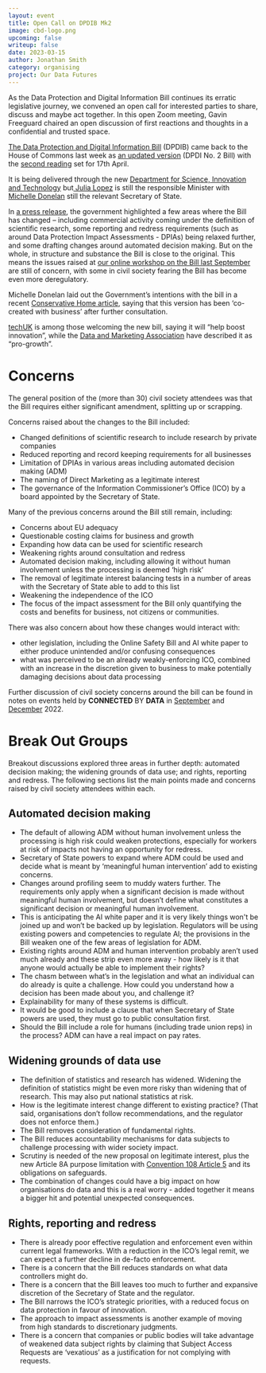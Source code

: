 ```yaml
---
layout: event
title: Open Call on DPDIB Mk2
image: cbd-logo.png
upcoming: false
writeup: false
date: 2023-03-15
author: Jonathan Smith
category: organising
project: Our Data Futures
---
```


As the Data Protection and Digital Information Bill continues its erratic legislative journey, we convened an open call for interested parties to share, discuss and maybe act together. In this open Zoom meeting, Gavin Freeguard chaired an open discussion of first reactions and thoughts in a confidential and trusted space.

<!--more-->

[The Data Protection and Digital Information Bill](https://commonslibrary.parliament.uk/research-briefings/cbp-9746/) (DPDIB) came back to the House of Commons last week as [an updated version](https://bills.parliament.uk/bills/3430) (DPDI No. 2 Bill) with the [second reading](https://bills.parliament.uk/bills/3430/stages/17492) set for 17th April.

It is being delivered through the new [Department for Science, Innovation and Technology](https://www.gov.uk/government/organisations/department-for-science-innovation-and-technology) but[ Julia Lopez](https://www.gov.uk/government/people/julia-lopez) is still the responsible Minister with [Michelle Donelan](https://www.gov.uk/government/people/michelle-donelan) still the relevant Secretary of State.

In [a press release](https://www.gov.uk/government/news/british-businesses-to-save-billions-under-new-uk-version-of-gdpr), the government highlighted a few areas where the Bill has changed – including commercial activity coming under the definition of scientific research, some reporting and redress requirements (such as around Data Protection Impact Assessments - DPIAs) being relaxed further, and some drafting changes around automated decision making. But on the whole, in structure and substance the Bill is close to the original. This means the issues raised at  [our online workshop on the Bill last September](https://connectedbydata.org/events/2022-09-29-data-protection-digital-information-bill-civil-society-event) are still of concern, with some in civil society fearing the Bill has become even more deregulatory. 

Michelle Donelan laid out the Government’s intentions with the bill in a recent [Conservative Home article](https://conservativehome.com/2023/03/08/michelle-donelan-today-we-announce-data-protection-reforms-and-seize-a-major-brexit-opportunity/), saying that this version has been ‘co-created with business’ after further consultation.

[techUK](https://www.techuk.org/resource/the-government-s-revised-data-bill-will-help-to-boost-innovation-while-upholding-privacy-rights-and-eu-adequacy.html) is among those welcoming the new bill, saying it will “help boost innovation”, while the [Data and Marketing Association](https://dma.org.uk/article/dma-welcomes-the-new-pro-growth-dpdi-data-privacy-reforms) have described it as “pro-growth”.


# Concerns

The general position of the (more than 30) civil society attendees was that the Bill requires either significant amendment, splitting up or scrapping.

Concerns raised about the changes to the Bill included: 

* Changed definitions of scientific research to include research by private companies
* Reduced reporting and record keeping requirements for all businesses
* Limitation of DPIAs in various areas including automated decision making (ADM)
* The naming of Direct Marketing as a legitimate interest
* The governance of the Information Commissioner’s Office (ICO) by a board appointed by the Secretary of State.

Many of the previous concerns around the Bill still remain, including:

* Concerns about EU adequacy
* Questionable costing claims for business and growth 
* Expanding how data can be used for scientific research
* Weakening rights around consultation and redress
* Automated decision making, including allowing it without human involvement unless the processing is deemed ‘high risk’
* The removal of legitimate interest balancing tests in a number of areas with the Secretary of State able to add to this list
* Weakening the independence of the ICO
* The focus of the impact assessment for the Bill only quantifying the costs and benefits for business, not citizens or communities.

There was also concern about how these changes would interact with:

* other legislation, including the Online Safety Bill and AI white paper to either produce unintended and/or confusing consequences
* what was perceived to be an already weakly-enforcing ICO, combined with an increase in the discretion given to business to make potentially damaging decisions about data processing

Further discussion of civil society concerns around the bill can be found in notes on events held by **CONNECTED** BY **DATA** in [September](https://connectedbydata.org/events/2022-09-29-data-protection-digital-information-bill-civil-society-event) and [December](https://connectedbydata.org/events/2022-12-05-data-protection-digital-information-bill-parliamentary-event) 2022.


# Break Out Groups

Breakout discussions explored three areas in further depth: automated decision making; the widening grounds of data use; and rights, reporting and redress. The following sections list the main points made and concerns raised by civil society attendees within each.

## Automated decision making

* The default of allowing ADM without human involvement unless the processing is high risk could weaken protections, especially for workers at risk of impacts not having an opportunity for redress. 
* Secretary of State powers to expand where ADM could be used and decide what is meant by ‘meaningful human intervention’ add to existing concerns. 
* Changes around profiling seem to muddy waters further. The requirements only apply when a significant decision is made without meaningful human involvement, but doesn’t define what constitutes a significant decision or meaningful human involvement.
* This is anticipating the AI white paper and it is very likely things won't be joined up and won’t be backed up by legislation. Regulators will be using existing powers and competencies to regulate AI; the provisions in the Bill weaken one of the few areas of legislation for ADM.
* Existing rights around ADM and human intervention probably aren’t used much already and these strip even more away - how likely is it that anyone would actually be able to implement their rights? 
* The chasm between what’s in the legislation and what an individual can do already is quite a challenge. How could you understand how a decision has been made about you, and challenge it? 
* Explainability for many of these systems is difficult. 
* It would be good to include a clause that when Secretary of State powers are used, they must go to public consultation first.
* Should the Bill include a role for humans (including trade union reps) in the process? ADM can have a real impact on pay rates.


## Widening grounds of data use 

* The definition of statistics and research has widened. Widening the definition of statistics might be even more risky than widening that of research. This may also put national statistics at risk.
* How is the legitimate interest change different to existing practice? (That said, organisations don’t follow recommendations, and the regulator does not enforce them.)
* The Bill removes consideration of fundamental rights.
* The Bill reduces accountability mechanisms for data subjects to challenge processing with wider society impact.
* Scrutiny is needed of the new proposal on legitimate interest, plus the new Article 8A purpose limitation with [Convention 108 Article 5](https://rm.coe.int/convention-108-convention-for-the-protection-of-individuals-with-regar/16808b36f1) and its obligations on safeguards. 
* The combination of changes could have a big impact on how organisations do data and this is a real worry - added together it means a bigger hit and potential unexpected consequences.


## Rights, reporting and redress 

* There is already poor effective regulation and enforcement even within current legal frameworks. With a reduction in the ICO’s legal remit, we can expect a further decline in de-facto enforcement. 
* There is a concern that the Bill reduces standards on what data controllers might do. 
* There is a concern that the Bill leaves too much to further and expansive discretion of the Secretary of State and the regulator.  
* The Bill narrows the ICO’s strategic priorities, with a reduced focus on data protection in favour of innovation.
* The approach to impact assessments is another example of moving from high standards to discretionary judgments.
* There is a concern that companies or public bodies will take advantage of weakened data subject rights by claiming that Subject Access Requests are ‘vexatious’ as a justification for not complying with requests. 